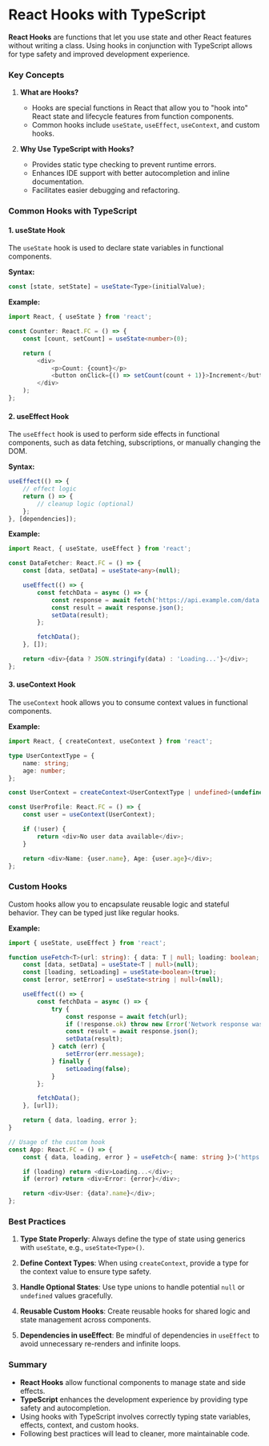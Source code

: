 # React Hooks with TypeScript

**React Hooks** are functions that let you use state and other React features without writing a class. Using hooks in conjunction with TypeScript allows for type safety and improved development experience.

### Key Concepts

1. **What are Hooks?**
   - Hooks are special functions in React that allow you to "hook into" React state and lifecycle features from function components.
   - Common hooks include `useState`, `useEffect`, `useContext`, and custom hooks.

2. **Why Use TypeScript with Hooks?**
   - Provides static type checking to prevent runtime errors.
   - Enhances IDE support with better autocompletion and inline documentation.
   - Facilitates easier debugging and refactoring.

### Common Hooks with TypeScript

#### 1. **useState Hook**

The `useState` hook is used to declare state variables in functional components.

**Syntax:**

```typescript
const [state, setState] = useState<Type>(initialValue);
```

**Example:**

```typescript
import React, { useState } from 'react';

const Counter: React.FC = () => {
    const [count, setCount] = useState<number>(0);

    return (
        <div>
            <p>Count: {count}</p>
            <button onClick={() => setCount(count + 1)}>Increment</button>
        </div>
    );
};
```

#### 2. **useEffect Hook**

The `useEffect` hook is used to perform side effects in functional components, such as data fetching, subscriptions, or manually changing the DOM.

**Syntax:**

```typescript
useEffect(() => {
    // effect logic
    return () => {
        // cleanup logic (optional)
    };
}, [dependencies]);
```

**Example:**

```typescript
import React, { useState, useEffect } from 'react';

const DataFetcher: React.FC = () => {
    const [data, setData] = useState<any>(null);

    useEffect(() => {
        const fetchData = async () => {
            const response = await fetch('https://api.example.com/data');
            const result = await response.json();
            setData(result);
        };

        fetchData();
    }, []);

    return <div>{data ? JSON.stringify(data) : 'Loading...'}</div>;
};
```

#### 3. **useContext Hook**

The `useContext` hook allows you to consume context values in functional components.

**Example:**

```typescript
import React, { createContext, useContext } from 'react';

type UserContextType = {
    name: string;
    age: number;
};

const UserContext = createContext<UserContextType | undefined>(undefined);

const UserProfile: React.FC = () => {
    const user = useContext(UserContext);

    if (!user) {
        return <div>No user data available</div>;
    }

    return <div>Name: {user.name}, Age: {user.age}</div>;
};
```

### Custom Hooks

Custom hooks allow you to encapsulate reusable logic and stateful behavior. They can be typed just like regular hooks.

**Example:**

```typescript
import { useState, useEffect } from 'react';

function useFetch<T>(url: string): { data: T | null; loading: boolean; error: string | null } {
    const [data, setData] = useState<T | null>(null);
    const [loading, setLoading] = useState<boolean>(true);
    const [error, setError] = useState<string | null>(null);

    useEffect(() => {
        const fetchData = async () => {
            try {
                const response = await fetch(url);
                if (!response.ok) throw new Error('Network response was not ok');
                const result = await response.json();
                setData(result);
            } catch (err) {
                setError(err.message);
            } finally {
                setLoading(false);
            }
        };

        fetchData();
    }, [url]);

    return { data, loading, error };
}

// Usage of the custom hook
const App: React.FC = () => {
    const { data, loading, error } = useFetch<{ name: string }>('https://api.example.com/user');

    if (loading) return <div>Loading...</div>;
    if (error) return <div>Error: {error}</div>;

    return <div>User: {data?.name}</div>;
};
```

### Best Practices

1. **Type State Properly**: Always define the type of state using generics with `useState`, e.g., `useState<Type>()`.

2. **Define Context Types**: When using `createContext`, provide a type for the context value to ensure type safety.

3. **Handle Optional States**: Use type unions to handle potential `null` or `undefined` values gracefully.

4. **Reusable Custom Hooks**: Create reusable hooks for shared logic and state management across components.

5. **Dependencies in useEffect**: Be mindful of dependencies in `useEffect` to avoid unnecessary re-renders and infinite loops.

### Summary

- **React Hooks** allow functional components to manage state and side effects.
- **TypeScript** enhances the development experience by providing type safety and autocompletion.
- Using hooks with TypeScript involves correctly typing state variables, effects, context, and custom hooks.
- Following best practices will lead to cleaner, more maintainable code.
